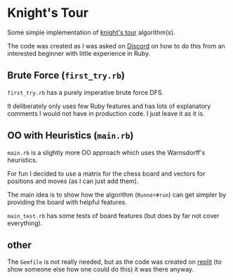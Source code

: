 # Knight's Tour #

Some simple implementation of [knight's tour](https://en.wikipedia.org/wiki/Knight%27s_tour) algorithm(s).

The code was created as I was asked on [Discord](https://discord.gg/ruby-518658712081268738) on how to do this from an interested beginner with little experience in Ruby.

## Brute Force (`first_try.rb`) ##

`first_try.rb` has a purely imperative brute force DFS. 

It deliberately only uses few Ruby features and has lots of explanatory comments I would not have in production code. I just leave it as it is.

## OO with Heuristics (`main.rb`) ##

`main.rb` is a slightly more OO approach which uses the Warnsdorff's heuristics.

For fun I decided to use a matrix for the chess board and vectors for positions and moves (as I can just add them).

The main idea is to show how the algorithm (`Runner#run`) can get simpler by providing the board with helpful features.

`main_test.rb` has some tests of board features (but does by far not cover everything).

## other ##

The `Gemfile` is not really needed, but as the code was created on [replit](https://replit.com/) (to show someone else how one could do this) it was there anyway.